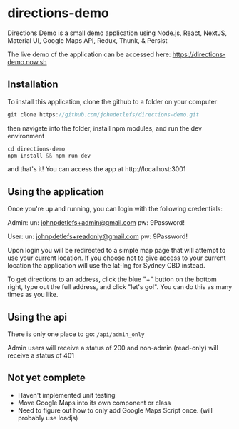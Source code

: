 # directions-demo

Directions Demo is a small demo application using Node.js, React, NextJS, Material UI, Google Maps API, Redux, Thunk, & Persist

The live demo of the application can be accessed here: https://directions-demo.now.sh

## Installation

To install this application, clone the github to a folder on your computer

```javascript
git clone https://github.com/johndetlefs/directions-demo.git
```

then navigate into the folder, install npm modules, and run the dev environment

```javascript
cd directions-demo
npm install && npm run dev
```

and that's it! You can access the app at http://localhost:3001

## Using the application

Once you're up and running, you can login with the following credentials:

Admin:
un: johnpdetlefs+admin@gmail.com
pw: 9Password!

User:
un: johnpdetlefs+readonly@gmail.com
pw: 9Password!

Upon login you will be redirected to a simple map page that will attempt to use your current location. If you choose not to give access to your current location the application will use the lat-lng for Sydney CBD instead.

To get directions to an address, click the blue "+" button on the bottom right, type out the full address, and click "let's go!". You can do this as many times as you like.

## Using the api

There is only one place to go: `/api/admin_only`

Admin users will receive a status of 200 and non-admin (read-only) will receive a status of 401

## Not yet complete

- Haven't implemented unit testing
- Move Google Maps into its own component or class
- Need to figure out how to only add Google Maps Script once. (will probably use loadjs)
